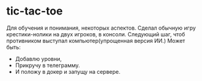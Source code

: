 # tic-tac-toe

Для обучения и понимания, некоторых аспектов.
Сделал обычную игру крестики-нолики на двух игроков, в консоли.
Следующий шаг, чтоб противником выступал компьютер(упрощенная версия ИИ.)
Может быть:
- Добавлю уровни, 
- Прикручу в телеграмму. 
- И положу в докер и запущу на сервере.